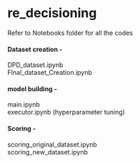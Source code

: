 # re_decisioning

Refer to Notebooks folder for all the codes
#### Dataset creation - 
DPD_dataset.ipynb </br>
FInal_dataset_Creation.ipynb

#### model building - 
main.ipynb </br>
executor.ipynb (hyperparameter tuning)

#### Scoring - 
scoring_original_dataset.ipynb </br>
scoring_new_dataset.ipynb

